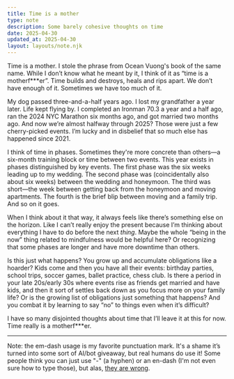 ```yaml
---
title: Time is a mother
type: note
description: Some barely cohesive thoughts on time
date: 2025-04-30
updated_at: 2025-04-30
layout: layouts/note.njk
---
```


Time is a mother. I stole the phrase from Ocean Vuong's book of the same name. While I don’t know what he meant by it, I think of it as “time is a motherf***er”. Time builds and destroys, heals and rips apart. We don’t have enough of it. Sometimes we have too much of it.

My dog passed three-and-a-half years ago. I lost my grandfather a year later. Life kept flying by. I completed an Ironman 70.3 a year and a half ago, ran the 2024 NYC Marathon six months ago, and got married two months ago. And now we’re almost halfway through 2025? Those were just a few cherry-picked events. I’m lucky and in disbelief that so much else has happened since 2021.

I think of time in phases. Sometimes they're more concrete than others—a six-month training block or time between two events. This year exists in phases distinguished by key events. The first phase was the six weeks leading up to my wedding. The second phase was (coincidentally also about six weeks) between the wedding and honeymoon. The third was short—the week between getting back from the honeymoon and moving apartments. The fourth is the brief blip between moving and a family trip. And so on it goes.

When I think about it that way, it always feels like there’s something else on the horizon. Like I can’t really enjoy the present because I’m thinking about everything I have to do before the next *thing*. Maybe the whole “being in the now” thing related to mindfulness would be helpful here? Or recognizing that some phases are longer and have more downtime than others.

Is this just what happens? You grow up and accumulate obligations like a hoarder? Kids come and then you have all their events: birthday parties, school trips, soccer games, ballet practice, chess club. Is there a period in your late 20s/early 30s where events rise as friends get married and have kids, and then it sort of settles back down as you focus more on your family life? Or is the growing list of obligations just something that happens? And you combat it by learning to say “no” to things even when it’s difficult?

I have so many disjointed thoughts about time that I’ll leave it at this for now. Time really is a motherf***er.

<hr/>

Note: the em-dash usage is my favorite punctuation mark. It's a shame it’s turned into some sort of AI/bot giveaway, but real humans do use it! Some people think you can just use "-" (a hyphen) or an en-dash (I'm not even sure how to type those), but alas, [they are wrong](https://www.merriam-webster.com/grammar/em-dash-en-dash-how-to-use).
